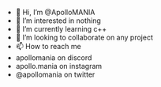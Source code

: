 - 👋 Hi, I’m @ApolloMANIA
- 👀 I’m interested in nothing
- 🌱 I’m currently learning c++
- 💞️ I’m looking to collaborate on any project
- 📫 How to reach me
- apollomania on discord
- apollo.mania on instagram
- @apollomania on twitter

<!---
ApolloMANIA/ApolloMANIA is a ✨ special ✨ repository because its `README.md` (this file) appears on your GitHub profile.
You can click the Preview link to take a look at your changes.
--->
